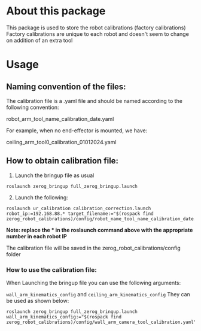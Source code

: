 # About this package

This package is used to store the robot calibrations (factory calibrations)
Factory calibrations are unique to each robot and doesn't seem to change on addition of an extra tool

# Usage

## Naming convention of the files:
The calibration file is a .yaml file and should be named according to the following convention:

robot_arm_tool_name_calibration_date.yaml

For example, when no end-effector is mounted, we have:

ceiling_arm_tool0_calibration_01012024.yaml


## How to obtain calibration file:

1. Launch the bringup file as usual

```
roslaunch zerog_bringup full_zerog_bringup.launch
```

2. Launch the following:

```
roslaunch ur_calibration calibration_correction.launch robot_ip:=192.168.88.* target_filename:="$(rospack find zerog_robot_calibrations)/config/robot_name_tool_name_calibration_date.yaml"
```

**Note: replace the * in the roslaunch command above with the appropriate number in each robot IP**

The calibration file will be saved in the zerog_robot_calibrations/config folder

### How to use the calibration file:

When Launching the bringup file you can use the following arguments:

`wall_arm_kinematics_config` and `ceiling_arm_kinematics_config`
They can be used as shown below:

```
roslaunch zerog_bringup full_zerog_bringup.launch wall_arm_kinematics_config:="$(rospack find zerog_robot_calibrations)/config/wall_arm_camera_tool_calibration.yaml"

```

